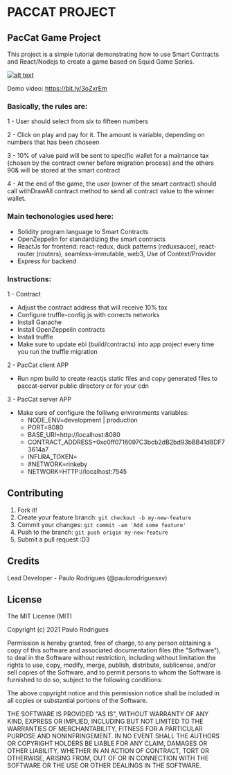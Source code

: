 # PACCAT PROJECT

## PacCat Game Project

This project is a simple tutorial demonstrating how to use Smart Contracts and React/Nodejs to create a game based on Squid Game Series.

[![alt text](https://img.youtube.com/vi/2NzaJrG2WhA/maxresdefault.jpg)](https://www.youtube.com/embed/2NzaJrG2WhA)

Demo video: https://bit.ly/3oZxrEm

### Basically, the rules are:

1 - User should select from six to fifteen numbers

2 - Click on play and pay for it. The amount is variable, depending on numbers that has been choseen

3 - 10% of value paid will be sent to specific wallet for a maintance tax (chosen by the contract owner before migration process) and the others 90& will be stored at the smart contract

4 - At the end of the game, the user (owner of the smart contract) should call withDrawAll contract method to send all contract value to the winner wallet.
  

### Main techonologies used here:
 - Solidity program language to Smart Contracts
 - OpenZeppelin for standardizing the smart contracts
 - ReactJs for frontend: react-redux, duck patterns (reduxsauce), react-router (routers), seamless-immutable, web3, Use of Context/Provider
 - Express for backend

### Instructions:

1 - Contract
* Adjust the contract address that will receive 10% tax
* Configure truffle-config.js with corrects networks
* Install Ganache
* Install OpenZeppelin contracts
* Install truffle
* Make sure to update ebi (build/contracts) into app project every time you run the truffle migration

2 - PacCat client APP
* Run npm build to create reactjs static files and copy generated files to paccat-server public directory or for your cdn
  
3 - PacCat server APP
* Make sure of configure the folliwng environments variables:
  - NODE_ENV=development | production
  - PORT=8080
  - BASE_URI=http://localhost:8080
  - CONTRACT_ADDRESS=0xc0ff0716097C3bcb2dB2bd93bBB41d8DF73614a7
  - INFURA_TOKEN=
  - #NETWORK=rinkeby
  - NETWORK=HTTP://localhost:7545



## Contributing
 
1. Fork it!
2. Create your feature branch: `git checkout -b my-new-feature`
3. Commit your changes: `git commit -am 'Add some feature'`
4. Push to the branch: `git push origin my-new-feature`
5. Submit a pull request :D3


## Credits
 
Lead Developer - Paulo Rodrigues (@paulorodriguesxv)

## License
 
The MIT License (MIT)

Copyright (c) 2021 Paulo Rodrigues

Permission is hereby granted, free of charge, to any person obtaining a copy of this software and associated documentation files (the "Software"), to deal in the Software without restriction, including without limitation the rights to use, copy, modify, merge, publish, distribute, sublicense, and/or sell copies of the Software, and to permit persons to whom the Software is furnished to do so, subject to the following conditions:

The above copyright notice and this permission notice shall be included in all copies or substantial portions of the Software.

THE SOFTWARE IS PROVIDED "AS IS", WITHOUT WARRANTY OF ANY KIND, EXPRESS OR IMPLIED, INCLUDING BUT NOT LIMITED TO THE WARRANTIES OF MERCHANTABILITY, FITNESS FOR A PARTICULAR PURPOSE AND NONINFRINGEMENT. IN NO EVENT SHALL THE AUTHORS OR COPYRIGHT HOLDERS BE LIABLE FOR ANY CLAIM, DAMAGES OR OTHER LIABILITY, WHETHER IN AN ACTION OF CONTRACT, TORT OR OTHERWISE, ARISING FROM, OUT OF OR IN CONNECTION WITH THE SOFTWARE OR THE USE OR OTHER DEALINGS IN THE SOFTWARE.
